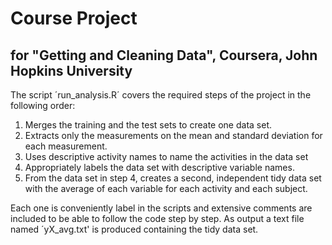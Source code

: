 Course Project
==============

for "Getting and Cleaning Data", Coursera, John Hopkins University
------------------------------------------------------------------

The script ´run_analysis.R´ covers the required steps of the project in the following order:

1.  Merges the training and the test sets to create one data set.
2.  Extracts only the measurements on the mean and standard deviation for each measurement. 
3.  Uses descriptive activity names to name the activities in the data set
4.  Appropriately labels the data set with descriptive variable names. 
5.  From the data set in step 4, creates a second, independent tidy data set with the average of each
variable for each activity and each subject.

Each one is conveniently label in the scripts and extensive comments are included to be able to follow the code step by step.
As output a text file named ´yX_avg.txt' is produced containing the tidy data set.
